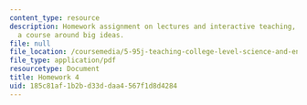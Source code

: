 ```yaml
---
content_type: resource
description: Homework assignment on lectures and interactive teaching, and organizing
  a course around big ideas.
file: null
file_location: /coursemedia/5-95j-teaching-college-level-science-and-engineering-spring-2009/185c81af1b2bd33ddaa4567f1d8d4284_MIT5_95js09_hw04.pdf
file_type: application/pdf
resourcetype: Document
title: Homework 4
uid: 185c81af-1b2b-d33d-daa4-567f1d8d4284
---
```

